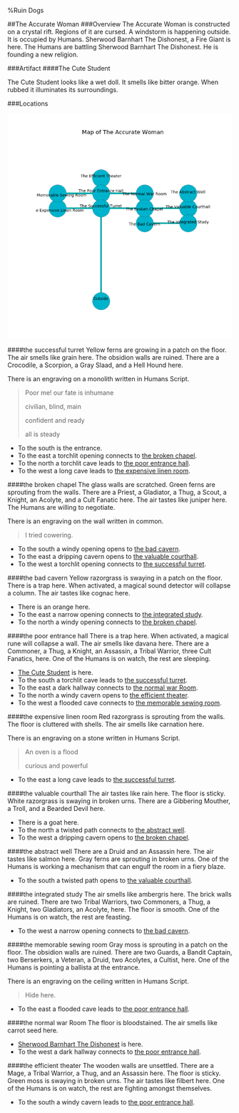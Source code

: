 %Ruin Dogs

##The Accurate Woman
###Overview
The Accurate Woman is constructed on a crystal rift. Regions of it are cursed. A windstorm is happening outside. It is occupied by Humans. <a name="Sherwood-Barnhart-The-Dishonest"></a>Sherwood Barnhart The Dishonest, a Fire Giant is here. The Humans are battling Sherwood Barnhart The Dishonest. He  is founding a new religion. 



###Artifact
####<a name="The-Cute-Student"></a>The Cute Student


The Cute Student looks like a wet doll. It smells like bitter orange. When rubbed it illuminates its surroundings. 





###Locations


![](../v1/images/The-Accurate-Woman.png)

####<a name="the-successful-turret"></a>the successful turret
Yellow ferns are growing in a patch on the floor. The air smells like grain here. The obsidion walls are ruined. There are a Crocodile, a Scorpion, a Gray Slaad, and a Hell Hound here. 

There is an engraving on a monolith written in Humans Script. 

> Poor me! our fate is inhumane
>
> civilian, blind, main
>
> confident and ready
>
> all is steady
>


* To the south is the entrance.
* To the east a torchlit opening connects to [the broken chapel](#the-broken-chapel).
* To the north a torchlit cave leads to [the poor entrance hall](#the-poor-entrance-hall).
* To the west a long cave leads to [the expensive linen room](#the-expensive-linen-room).


####<a name="the-broken-chapel"></a>the broken chapel
The glass walls are scratched. Green ferns are sprouting from the walls. There are a Priest, a Gladiator, a Thug, a Scout, a Knight, an Acolyte, and a Cult Fanatic here. The air tastes like juniper here. The Humans are willing to negotiate. 

There is an engraving on the wall written in common. 

> I tried cowering.
>


* To the south a windy opening opens to [the bad cavern](#the-bad-cavern).
* To the east a dripping cavern opens to [the valuable courthall](#the-valuable-courthall).
* To the west a torchlit opening connects to [the successful turret](#the-successful-turret).


####<a name="the-bad-cavern"></a>the bad cavern
Yellow razorgrass is swaying in a patch on the floor. There is a trap here. When activated, a magical sound detector will collapse a column. The air tastes like cognac here. 



* There is an orange here.
* To the east a narrow opening connects to [the integrated study](#the-integrated-study).
* To the north a windy opening connects to [the broken chapel](#the-broken-chapel).


####<a name="the-poor-entrance-hall"></a>the poor entrance hall
There is a trap here. When activated, a magical rune will collapse a wall. The air smells like davana here. There are a Commoner, a Thug, a Knight, an Assassin, a Tribal Warrior, three Cult Fanatics,  here. One of the Humans is on watch, the rest are sleeping. 



* [The Cute Student](#The-Cute-Student) is here.
* To the south a torchlit cave leads to [the successful turret](#the-successful-turret).
* To the east a dark hallway connects to [the normal war Room](#the-normal-war-Room).
* To the north a windy cavern opens to [the efficient theater](#the-efficient-theater).
* To the west a flooded cave connects to [the memorable sewing room](#the-memorable-sewing-room).


####<a name="the-expensive-linen-room"></a>the expensive linen room
Red razorgrass is sprouting from the walls. The floor is cluttered with shells. The air smells like carnation here. 

There is an engraving on a stone written in Humans Script. 

> An oven is a flood
>
> curious and powerful
>


* To the east a long cave leads to [the successful turret](#the-successful-turret).


####<a name="the-valuable-courthall"></a>the valuable courthall
The air tastes like rain here. The floor is sticky. White razorgrass is swaying in broken urns. There are a Gibbering Mouther, a Troll, and a Bearded Devil here. 



* There is a goat here.
* To the north a twisted path connects to [the abstract well](#the-abstract-well).
* To the west a dripping cavern opens to [the broken chapel](#the-broken-chapel).


####<a name="the-abstract-well"></a>the abstract well
There are a Druid and an Assassin here. The air tastes like salmon here. Gray ferns are sprouting in broken urns. One of the Humans is working a mechanism that can engulf the room in a fiery blaze. 



* To the south a twisted path opens to [the valuable courthall](#the-valuable-courthall).


####<a name="the-integrated-study"></a>the integrated study
The air smells like ambergris here. The brick walls are ruined. There are two Tribal Warriors, two Commoners, a Thug, a Knight, two Gladiators, an Acolyte,  here. The floor is smooth. One of the Humans is on watch, the rest are feasting. 



* To the west a narrow opening connects to [the bad cavern](#the-bad-cavern).


####<a name="the-memorable-sewing-room"></a>the memorable sewing room
Gray moss is sprouting in a patch on the floor. The obsidion walls are ruined. There are two Guards, a Bandit Captain, two Berserkers, a Veteran, a Druid, two Acolytes, a Cultist,  here. One of the Humans is pointing a ballista at the entrance. 

There is an engraving on the ceiling written in Humans Script. 

> Hide here.
>


* To the east a flooded cave leads to [the poor entrance hall](#the-poor-entrance-hall).


####<a name="the-normal-war-Room"></a>the normal war Room
The floor is bloodstained. The air smells like carrot seed here. 



* [Sherwood Barnhart The Dishonest](#Sherwood-Barnhart-The-Dishonest) is here.
* To the west a dark hallway connects to [the poor entrance hall](#the-poor-entrance-hall).


####<a name="the-efficient-theater"></a>the efficient theater
The wooden walls are unsettled. There are a Mage, a Tribal Warrior, a Thug, and an Assassin here. The floor is sticky. Green moss is swaying in broken urns. The air tastes like filbert here. One of the Humans is on watch, the rest are fighting amongst themselves. 



* To the south a windy cavern leads to [the poor entrance hall](#the-poor-entrance-hall).


